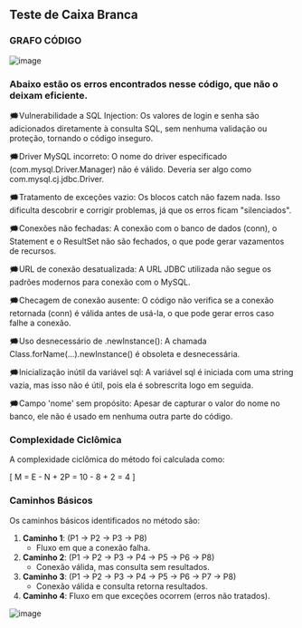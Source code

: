 ## Teste de Caixa Branca

### GRAFO CÓDIGO

![image](https://github.com/user-attachments/assets/d854b698-6852-4114-883a-a581507cca25)


### Abaixo estão os erros encontrados nesse código, que não o deixam eficiente.

🗯️Vulnerabilidade a SQL Injection:
Os valores de login e senha são adicionados diretamente à consulta SQL, sem nenhuma validação ou proteção, tornando o código inseguro.

🗯️Driver MySQL incorreto:
O nome do driver especificado (com.mysql.Driver.Manager) não é válido. Deveria ser algo como com.mysql.cj.jdbc.Driver.

🗯️Tratamento de exceções vazio:
Os blocos catch não fazem nada. Isso dificulta descobrir e corrigir problemas, já que os erros ficam "silenciados".

🗯️Conexões não fechadas:
A conexão com o banco de dados (conn), o Statement e o ResultSet não são fechados, o que pode gerar vazamentos de recursos.

🗯️URL de conexão desatualizada:
A URL JDBC utilizada não segue os padrões modernos para conexão com o MySQL.

🗯️Checagem de conexão ausente:
O código não verifica se a conexão retornada (conn) é válida antes de usá-la, o que pode gerar erros caso falhe a conexão.

🗯️Uso desnecessário de .newInstance():
A chamada Class.forName(...).newInstance() é obsoleta e desnecessária.


🗯️Inicialização inútil da variável sql:
A variável sql é iniciada com uma string vazia, mas isso não é útil, pois ela é sobrescrita logo em seguida.

🗯️Campo 'nome' sem propósito:
Apesar de capturar o valor do nome no banco, ele não é usado em nenhuma outra parte do código.

### Complexidade Ciclômica
A complexidade ciclômica do método foi calculada como:

\[
M = E - N + 2P = 10 - 8 + 2 = 4
\]

### Caminhos Básicos
Os caminhos básicos identificados no método são:

1. **Caminho 1**: \(P1 → P2 → P3 → P8\)  
   - Fluxo em que a conexão falha.
2. **Caminho 2**: \(P1 → P2 → P3 → P4 → P5 → P6 → P8\)  
   - Conexão válida, mas consulta sem resultados.
3. **Caminho 3**: \(P1 → P2 → P3 → P4 → P5 → P6 → P7 → P8\)  
   - Conexão válida e consulta retorna resultados.
4. **Caminho 4**: Fluxo em que exceções ocorrem (erros não tratados).

![image](https://github.com/user-attachments/assets/fbe09f7d-00a4-4999-8d0b-e21d9625900b)

